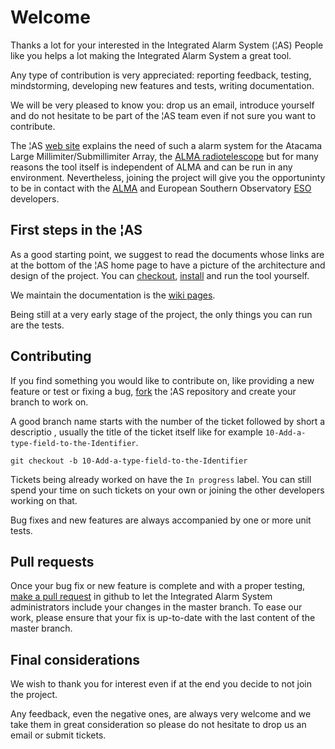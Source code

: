 # Welcome
Thanks a lot for your interested in the Integrated Alarm System (¦AS)
People like you helps a lot making the Integrated Alarm System a great tool.

Any type of contribution is very appreciated: reporting feedback, testing, mindstorming, developing new features and tests, writing documentation.

We will be very pleased to know you: drop us an email, introduce yourself and do not hesitate to be part of the ¦AS team even if not sure you want to contribute.  
 
The ¦AS [web site](https://integratedalarmsystem-group.github.io) explains the need of such a alarm system for the Atacama Large Millimiter/Submillimiter Array, the [ALMA radiotelescope](http://www.almaobservatory.org/) but for many reasons the tool itself is independent of ALMA and can be run in any environment.
Nevertheless, joining the project will give you the opportuninty to be in contact with the [ALMA](http://www.almaobservatory.org/) and European Southern Observatory [ESO](http://www.eso.org) developers.

## First steps in the ¦AS


As a good starting point, we suggest to read the documents whose links are at the bottom of the ¦AS home page to have a picture of the architecture and design of the project.
You can [checkout](https://github.com/IntegratedAlarmSystem-Group), [install](https://github.com/IntegratedAlarmSystem-Group/ias/wiki/Build-and-run) and run the tool yourself.

We maintain the documentation is the [wiki pages](https://github.com/IntegratedAlarmSystem-Group/ias/wiki).

Being still at a very early stage of the project, the only things you can run are the tests.

## Contributing

If you find something you would like to contribute on, like providing a new feature or test or fixing a bug, [fork](https://help.github.com/articles/fork-a-repo) the ¦AS repository and create your branch to work on.

A good branch name starts with the number of the ticket followed by short a descriptio , usually the title of the ticket itself like for example
`10-Add-a-type-field-to-the-Identifier`.

`git checkout -b 10-Add-a-type-field-to-the-Identifier`

Tickets being already worked on have the `In progress` label.
You can still spend your time on such tickets on your own or joining the other developers working on that.

Bug fixes and new features are always accompanied by one or more unit tests.

## Pull requests

Once your bug fix or new feature is complete and with a proper testing, [make a pull request](https://help.github.com/articles/creating-a-pull-request) in github to let the Integrated Alarm System administrators include your changes in the master branch.
To ease our work, please ensure that your fix is up-to-date with the last content of the master branch.

## Final considerations

We wish to thank you for interest even if at the end you decide to not join the project.

Any feedback, even the negative ones, are always very welcome and we take them in great consideration so please do not hesitate to drop us an email or submit tickets.
